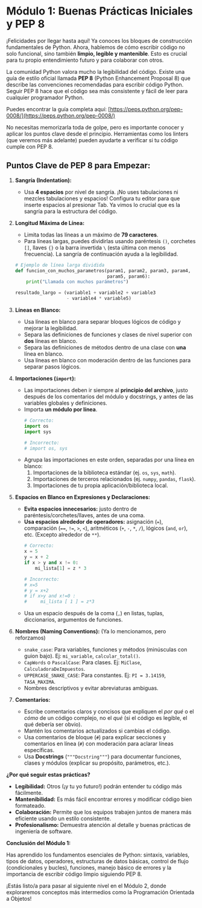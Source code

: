 # Módulo 1: Buenas Prácticas Iniciales y PEP 8

¡Felicidades por llegar hasta aquí! Ya conoces los bloques de construcción fundamentales de Python. Ahora, hablemos de cómo escribir código no solo funcional, sino también **limpio, legible y mantenible**. Esto es crucial para tu propio entendimiento futuro y para colaborar con otros.

La comunidad Python valora mucho la legibilidad del código. Existe una guía de estilo oficial llamada **PEP 8** (Python Enhancement Proposal 8) que describe las convenciones recomendadas para escribir código Python. Seguir PEP 8 hace que el código sea más consistente y fácil de leer para cualquier programador Python.

Puedes encontrar la guía completa aquí: [https://peps.python.org/pep-0008/](https://peps.python.org/pep-0008/)

No necesitas memorizarla toda de golpe, pero es importante conocer y aplicar los puntos clave desde el principio. Herramientas como los linters (que veremos más adelante) pueden ayudarte a verificar si tu código cumple con PEP 8.

## Puntos Clave de PEP 8 para Empezar:

1.  **Sangría (Indentation):**
    *   Usa **4 espacios** por nivel de sangría. ¡No uses tabulaciones ni mezcles tabulaciones y espacios! Configura tu editor para que inserte espacios al presionar Tab. Ya vimos lo crucial que es la sangría para la estructura del código.

2.  **Longitud Máxima de Línea:**
    *   Limita todas las líneas a un máximo de **79 caracteres**.
    *   Para líneas largas, puedes dividirlas usando paréntesis `()`, corchetes `[]`, llaves `{}` o la barra invertida `\` (esta última con menos frecuencia). La sangría de continuación ayuda a la legibilidad.
    ```python
    # Ejemplo de línea larga dividida
    def funcion_con_muchos_parametros(param1, param2, param3, param4,
                                      param5, param6):
        print("Llamada con muchos parámetros")

    resultado_largo = (variable1 + variable2 + variable3
                       - variable4 * variable5)
    ```

3.  **Líneas en Blanco:**
    *   Usa líneas en blanco para separar bloques lógicos de código y mejorar la legibilidad.
    *   Separa las definiciones de funciones y clases de nivel superior con **dos** líneas en blanco.
    *   Separa las definiciones de métodos dentro de una clase con **una** línea en blanco.
    *   Usa líneas en blanco con moderación dentro de las funciones para separar pasos lógicos.

4.  **Importaciones (`import`):**
    *   Las importaciones deben ir siempre al **principio del archivo**, justo después de los comentarios del módulo y docstrings, y antes de las variables globales y definiciones.
    *   Importa **un módulo por línea**.
        ```python
        # Correcto:
        import os
        import sys

        # Incorrecto:
        # import os, sys
        ```
    *   Agrupa las importaciones en este orden, separadas por una línea en blanco:
        1.  Importaciones de la biblioteca estándar (ej. `os`, `sys`, `math`).
        2.  Importaciones de terceros relacionados (ej. `numpy`, `pandas`, `flask`).
        3.  Importaciones de tu propia aplicación/biblioteca local.

5.  **Espacios en Blanco en Expresiones y Declaraciones:**
    *   **Evita espacios innecesarios:** justo dentro de paréntesis/corchetes/llaves, antes de una coma.
    *   **Usa espacios alrededor de operadores:** asignación (`=`), comparación (`==`, `!=`, `>`, `<`), aritméticos (`+`, `-`, `*`, `/`), lógicos (`and`, `or`), etc. (Excepto alrededor de `**`).
        ```python
        # Correcto:
        x = 5
        y = x + 2
        if x > y and x != 0:
            mi_lista[1] = z * 3

        # Incorrecto:
        # x=5
        # y = x+2
        # if x>y and x!=0 :
        #     mi_lista [ 1 ] = z*3
        ```
    *   Usa un espacio después de la coma (`,`) en listas, tuplas, diccionarios, argumentos de funciones.

6.  **Nombres (Naming Conventions):** (Ya lo mencionamos, pero reforzamos)
    *   `snake_case`: Para variables, funciones y métodos (minúsculas con guion bajo). Ej: `mi_variable`, `calcular_total()`.
    *   `CapWords` o `PascalCase`: Para clases. Ej: `MiClase`, `CalculadoraDeImpuestos`.
    *   `UPPERCASE_SNAKE_CASE`: Para constantes. Ej: `PI = 3.14159`, `TASA_MAXIMA`.
    *   Nombres descriptivos y evitar abreviaturas ambiguas.

7.  **Comentarios:**
    *   Escribe comentarios claros y concisos que expliquen el *por qué* o el *cómo* de un código complejo, no el *qué* (si el código es legible, el qué debería ser obvio).
    *   Mantén los comentarios actualizados si cambias el código.
    *   Usa comentarios de bloque (`#`) para explicar secciones y comentarios en línea (`#`) con moderación para aclarar líneas específicas.
    *   Usa **Docstrings** (`"""Docstring"""`) para documentar funciones, clases y módulos (explicar su propósito, parámetros, etc.).

**¿Por qué seguir estas prácticas?**

*   **Legibilidad:** Otros (¡y tu yo futuro!) podrán entender tu código más fácilmente.
*   **Mantenibilidad:** Es más fácil encontrar errores y modificar código bien formateado.
*   **Colaboración:** Permite que los equipos trabajen juntos de manera más eficiente usando un estilo consistente.
*   **Profesionalismo:** Demuestra atención al detalle y buenas prácticas de ingeniería de software.

**Conclusión del Módulo 1:**

Has aprendido los fundamentos esenciales de Python: sintaxis, variables, tipos de datos, operadores, estructuras de datos básicas, control de flujo (condicionales y bucles), funciones, manejo básico de errores y la importancia de escribir código limpio siguiendo PEP 8.

¡Estás listo/a para pasar al siguiente nivel en el Módulo 2, donde exploraremos conceptos más intermedios como la Programación Orientada a Objetos!

